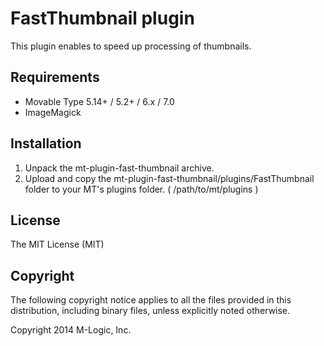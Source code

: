 # FastThumbnail plugin

This plugin enables to speed up processing of thumbnails.

## Requirements

* Movable Type 5.14+ / 5.2+ / 6.x / 7.0
* ImageMagick

## Installation

1. Unpack the mt-plugin-fast-thumbnail archive.
2. Upload and copy the mt-plugin-fast-thumbnail/plugins/FastThumbnail folder to your MT's plugins folder. ( /path/to/mt/plugins )

## License

The MIT License (MIT)

## Copyright

The following copyright notice applies to all the files provided in this distribution, including binary files, unless explicitly noted otherwise.

Copyright 2014 M-Logic, Inc.
